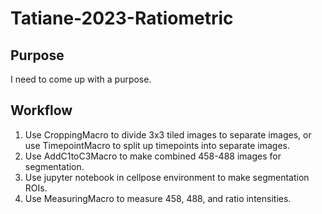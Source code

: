 # Tatiane-2023-Ratiometric

## Purpose
I need to come up with a purpose.

## Workflow
1) Use CroppingMacro to divide 3x3 tiled images to separate images, or use TimepointMacro to split up timepoints into separate images.
2) Use AddC1toC3Macro to make combined 458-488 images for segmentation.
3) Use jupyter notebook in cellpose environment to make segmentation ROIs.
4) Use MeasuringMacro to measure 458, 488, and ratio intensities.
